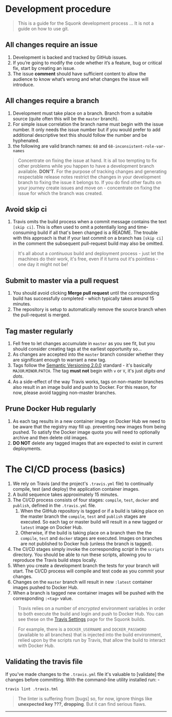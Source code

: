 # Development procedure
>   This is a guide for the Squonk development process ...
    It is not a guide on how to use git.

## All changes require an issue
1.  Development is backed and tracked by GitHub issues.
1.  If you’re going to modify the code whether it’s a feature,
    bug or critical fix, start by creating an issue.
1.  The issue **comment** should have sufficient content to allow the audience
    to know what’s wrong and what changes the issue will introduce.

## All changes require a branch
1.  Development must take place on a branch.
    Branch from a suitable source (quite often this will be the `master` branch).
1.  For simple issue correlation the branch name must begin with the issue
    number. It only needs the issue number but if you would prefer to add
    additional descriptive text this should follow the number and be hyphenated.
1.  the following are valid branch names: `68` and `68-inconsistent-role-var-names`

>   Concentrate on fixing the issue at hand. It is all too tempting to
    fix other problems while you happen to have a development branch available.
    **DON'T**. For the purpose of tracking changes and generating respectable
    release notes restrict the changes in your development branch to fixing
    the issue it belongs to. If you do find other faults on your journey
    create issues and move on - concentrate on fixing the issue for which the
    branch was created. 

## Avoid skip ci
1.  Travis omits the build process when a commit message contains the
    text `[skip ci]`. This is often used to omit a potentially long and
    time-consuming build if all that's been changed is a README. The trouble
    with this approach is that if your last commit on a branch has `[skip ci]`
    in the comment the subsequent pull-request build may also be omitted.

>   It's all about a _continuous_ build and deployment process - just let the
    machines do their work, it's free, even if it turns out it's pointless
    - one day it might not be!
     
## Submit to master via a pull request
1.  You should avoid clicking **Merge pull request** until the
    corresponding build has successfully completed - which typically takes
    around 15 minutes.
1.  The repository is setup to automatically remove the source branch
    when the pull-request is merged.

## Tag master regularly
1.  Fell free to let changes accumulate in `master` as you see fit, but you
    should consider creating tags at the earliest opportunity so...
1.  As changes are accepted into the `master` branch consider whether they
    are significant enough to warrant a new tag.
1.  Tags follow the [Semantic Versioning 2.0.0] standard - it's basically
    `MAJOR`.`MINOR`.`PATCH`. The tag **must not** begin with `v` or `V`,
    it's just _digits and dots_.
1.  As a side-effect of the way Travis works, tags on non-master branches also
    result in an image build and push to Docker. For this reason, for now,
    please avoid tagging non-master branches.

## Prune Docker Hub regularly
1.  As each tag results in a new container image on Docker Hub we need
    to be aware that the registry may fill up. preventing new images
    from being pushed. To satisfy the Docker image quota you will need
    to optionally archive and then delete old images.
1.  **DO NOT** delete any tagged images that are expected to exist in
    current deployments.

# The CI/CD process (basics)
1.  We rely on Travis (and the project's `.travis.yml` file) to continually
    compile, test (and deploy) the application container images.
1.  A build sequence takes approximately 15 minutes.
1.  The CI/CD process consists of four stages: `compile`, `test`, `docker`
    and `publish`, defined in the `.travis.yml` file.
    1.  When the GitHub repository is tagged or if a build is taking place
        on the master branch the `compile`, `test` and `publish` stages are
        executed. So each tag or master build will result in a new tagged
        or `latest` image on Docker Hub. 
    1.  Otherwise, if the build is taking place on a branch then the
        the `compile`, `test` and `docker` stages are executed. Images
        on branches are not published to Docker hub (unless the branch
        is tagged).
1.  The CI/CD stages simply invoke the corresponding _script_ in the `scripts`
    directory. You should be able to run these scripts, allowing you to
    reproduce the Travis build steps locally.
1.  When you create a development branch the tests for your branch will start.
    The CI/CD process will compile and test code as you commit your changes.
1.  Changes on the `master` branch will result in new `:latest` container
    images pushed to Docker Hub.
1.  When a branch is tagged new container images will be pushed with the
    corresponding `:<tag>` value.

>   Travis relies on a number of _encrypted_ environment variables
    in order to both execute the build and login and push to Docker Hub.
    You can see these on the [Travis Settings] page for the Squonk builds.

>   For example, there is a `DOCKER_USERNAME` and `DOCKER_PASSWORD`
    (available to all branches) that is injected into the build environment,
    relied upon by the scripts run by Travis, that allow the build
    to interact with Docker Hub.

## Validating the travis file
If you've made changes to the `.travis.yml` file it's valuable to [validate]
the changes before committing. With the command-line utility installed
run: -

    travis lint .travis.tml

>   The linter is suffering from [bugs] so, for now, ignore things like
    **unexpected key ???, dropping**. But it can find serious flaws.
  
---

[Semantic Versioning 2.0.0]: https://semver.org
[travis settings]: https://travis-ci.org/InformaticsMatters/squonk/settings
